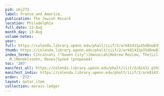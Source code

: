 ```yaml
---
pid: obj273
label: France and America.
publication: The Jewish Record
location: Philadelphia
full_date: 13-Aug
month_day: 13-Aug
volume-notes:
year:
full: https://colenda.library.upenn.edu/phalt/iiif/2/ark81431p35d8nw83%2FSHA256E-s8159689--572b6d4a0223ae69dbdba0cdbd6e62ae12c6a1f1dff7397084e9af095ee7a44c.jpeg/full/3500,/0/default.jpg
thumb: https://colenda.library.upenn.edu/phalt/iiif/2/ark81431p35d8nw83%2FSHA256E-s8159689--572b6d4a0223ae69dbdba0cdbd6e62ae12c6a1f1dff7397084e9af095ee7a44c.jpeg/full/!200,200/0/default.jpg
index_terms: Cincinnati ("Queen City")|Hanuccah|Hebrew Review, The|Lilienthal, Dr.
  M.|Mendelssohn, Moses|Synod (proposed)
toc: '287'
manifest_all: https://colenda.library.upenn.edu/phalt/iiif/2/81431-p35d8nw83/manifest
manifest_indiv: https://colenda.library.upenn.edu/phalt/iiif/2/ark81431p35d8nw83%2FSHA256E-s8159689--572b6d4a0223ae69dbdba0cdbd6e62ae12c6a1f1dff7397084e9af095ee7a44c.jpeg
order: '272'
layout: qatar_item
collection: morais-ledger
---
```

